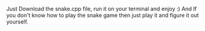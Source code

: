 Just Download the snake.cpp file, run it on your terminal and enjoy :)
And If you don't know how to play the snake game then just play it and figure it out yourself. 
